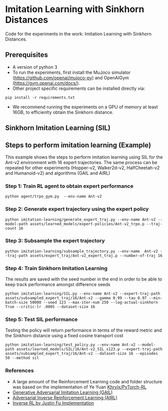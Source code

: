 # Imitation Learning with Sinkhorn Distances

Code for the experiments in the work: Imitation Learning with Sinkhorn Distances.

## Prerequisites 
* A version of python 3
* To run the experiments, first install the MuJoco simulator (https://github.com/openai/mujoco-py) and OpenAIGym (https://gym.openai.com/docs/).
* Other project specific requirements can be installed directly via:
```
pip install -r requirements.txt
```
* We recommend running the experiments on a GPU of memory at least 16GB, to efficienlty obtain the Sinkhorn distance.

## Sinkhorn Imitation Learning (SIL)


## Steps to perform imitation learning (Example)
This example shows the steps to perform imitation learning using SIL for the Ant-v2 environment with 16 expert trajectories. The same process can be repeated for other experiments (Hopper-v2, Walker2d-v2, HalfCheetah-v2 and Humanoid-v2) and algorithms (GAIL and AIRL)


### Step 1: Train RL agent to obtain expert performance
```
python agent/trpo_gym.py  --env-name Ant-v2
```
### Step 2: Generate expert trajectory using the expert policy
```
python imitation-learning/generate_expert_traj.py --env-name Ant-v2 --model-path assets/learned_models/expert-policies/Ant-v2_trpo.p --traj-count 16
```
### Step 3: Subsample the expert trajectory
```
python imitation-learning/subsample_trajectory.py --env-name  Ant-v2 --traj-path assets/expert_traj/Ant-v2_expert_traj.p --number-of-traj 16
```
### Step 4: Train Sinkhorn Imitation Learning
The results are saved with the seed number in the end in order to be able to keep track performance amongst difference seeds
```
python imitation-learning/SIL.py --env-name Ant-v2 --expert-traj-path assets/subsampled_expert_traj/16/Ant-v2 --gamma 0.99 --tau 0.97 --min-batch-size 50000 --seed 123 --max-iter-num 250 --log-actual-sinkhorn True --critic-lr .0005 --dataset-size 16
```
### Step 5: Test SIL performance
Testing the policy will return performance in terms of the reward metric and the Sinkhorn distance using a fixed cosine transport cost
```
python imitation-learning/test_policy.py --env-name Ant-v2 --model-path assets/learned_models/SIL/16/Ant-v2_SIL_s123.p --expert-traj-path assets/subsampled_expert_traj/16/Ant-v2 --dataset-size 16 --episodes 50 --method sil
```

### References
* A large amount of the Reinforcement Learning code and folder structure was based on the implementation of Ye Yuan [Khrylx/PyTorch-RL](https://github.com/Khrylx/PyTorch-RL/blob/master/README.md) 
* [Generative Adversarial Imitation Learning (GAIL)](https://papers.nips.cc/paper/6391-generative-adversarial-imitation-learning)
* [Adversarial Inverse Reinforcement Learning (AIRL)](https://openreview.net/pdf?id=rkHywl-A-)
* [Inverse RL by Justin Fu Implementation](https://github.com/justinjfu/inverse_rl)



